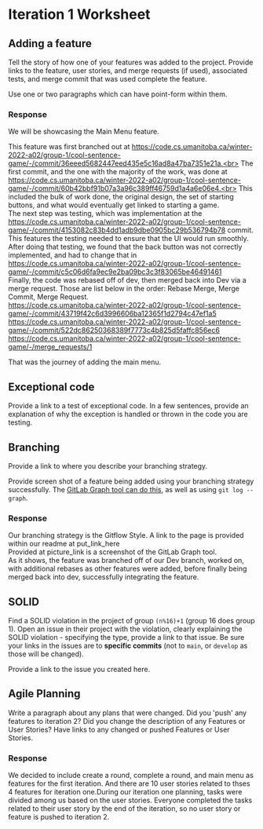 Iteration 1 Worksheet
=====================

Adding a feature
-----------------

Tell the story of how one of your features was added to the project.
Provide links to the
feature, user stories, and merge requests (if used), associated tests, and merge commit
that was used complete the feature.

Use one or two paragraphs which can have point-form within them.

### Response

We will be showcasing the Main Menu feature. 

This feature was first branched out at https://code.cs.umanitoba.ca/winter-2022-a02/group-1/cool-sentence-game/-/commit/36eeed5682447eed435e5c16ad8a47ba7351e21a.<br>
The first commit, and the one with the majority of the work, was done at https://code.cs.umanitoba.ca/winter-2022-a02/group-1/cool-sentence-game/-/commit/60b42bbf91b07a3a96c389ff46759d1a4a6e06e4.<br>
This included the bulk of work done, the original design, the set of starting buttons, and what would eventually get linked to starting a game.<br>
The next step was testing, which was implementation at the https://code.cs.umanitoba.ca/winter-2022-a02/group-1/cool-sentence-game/-/commit/4153082c83b4dd1adb9dbe0905bc29b536794b78 commit. <br>
This features the testing needed to ensure that the UI would run smoothly.<br>
After doing that testing, we found that the back button was not correctly implemented, and had to change that in https://code.cs.umanitoba.ca/winter-2022-a02/group-1/cool-sentence-game/-/commit/c5c06d6fa9ec9e2ba09bc3c3f83065be46491461<br>
Finally, the code was rebased off of dev, then merged back into Dev via a merge request. Those are list below in the order: Rebase Merge, Merge Commit, Merge Request.<br>
https://code.cs.umanitoba.ca/winter-2022-a02/group-1/cool-sentence-game/-/commit/43719f42c6d3996606ba12365f1d2794c47ef1a5<br>
https://code.cs.umanitoba.ca/winter-2022-a02/group-1/cool-sentence-game/-/commit/522dc86250368389f7773c4b825d5faffc856ec6<br>
https://code.cs.umanitoba.ca/winter-2022-a02/group-1/cool-sentence-game/-/merge_requests/1<br>

That was the journey of adding the main menu.

Exceptional code
----------------

Provide a link to a test of exceptional code. In a few sentences,
provide an explanation of why the exception is handled or thrown
in the code you are testing.

Branching
----------

Provide a link to where you describe your branching strategy.

Provide screen shot of a feature being added using your branching strategy
successfully. The [GitLab Graph tool can do this](https://code.cs.umanitoba.ca/comp3350-summer2019/cook-eBook/-/network/develop),
as well as using `git log --graph`.

### Response

Our branching strategy is the Gitflow Style. A link to the page is provided within our readme at put_link_here<br>
Provided at picture_link is a screenshot of the GitLab Graph tool.<br>
As it shows, the feature was branched off of our Dev branch, worked on, with additional rebases as other features were added, before finally being merged back into dev, successfully integrating the feature.

SOLID
-----

Find a SOLID violation in the project of group `(n%16)+1` (group 16 does group 1).
Open an issue in their project with the violation,
clearly explaining the SOLID violation - specifying the type, provide a link to that issue. Be sure
your links in the issues are to **specific commits** (not to `main`, or `develop` as those will be changed).

Provide a link to the issue you created here.

Agile Planning
--------------

Write a paragraph about any plans that were changed. Did you
'push' any features to iteration 2? Did you change the description
of any Features or User Stories? Have links to any changed or pushed Features
or User Stories.

### Response
 
We decided to include create a round, complete a round, and main menu as features for the first iteration. 
And there are 10 user stories related to thses 4 features for iteration one.During our iteration one planning,
tasks were divided among us based on the user stories. Everyone completed the tasks related to their user 
story by the end of the iteration, so no user story or feature is pushed to iteration 2. 
